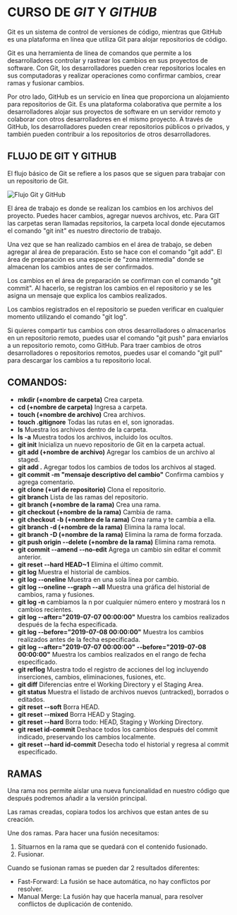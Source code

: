 # CURSO DE _GIT_ Y _GITHUB_

Git es un sistema de control de versiones de código, mientras que GitHub es una plataforma en línea que utiliza Git para alojar repositorios de código.

Git es una herramienta de línea de comandos que permite a los desarrolladores controlar y rastrear los cambios en sus proyectos de software. Con Git, los desarrolladores pueden crear repositorios locales en sus computadoras y realizar operaciones como confirmar cambios, crear ramas y fusionar cambios.

Por otro lado, GitHub es un servicio en línea que proporciona un alojamiento para repositorios de Git. Es una plataforma colaborativa que permite a los desarrolladores alojar sus proyectos de software en un servidor remoto y colaborar con otros desarrolladores en el mismo proyecto. A través de GitHub, los desarrolladores pueden crear repositorios públicos o privados, y también pueden contribuir a los repositorios de otros desarrolladores.

## FLUJO DE GIT Y GITHUB

El flujo básico de Git se refiere a los pasos que se siguen para trabajar con un repositorio de Git.

![Flujo Git y GitHub](https://jonmircha.com/img/blog/git-flow.png)

El área de trabajo es donde se realizan los cambios en los archivos del proyecto. Puedes hacer cambios, agregar nuevos archivos, etc. Para GIT las carpetas seran llamadas repsitorios, la carpeta local donde ejecutamos el comando "git init" es nuestro directorio de trabajo.

Una vez que se han realizado cambios en el área de trabajo, se deben agregar al área de preparación. Esto se hace con el comando "git add". El área de preparación es una especie de "zona intermedia" donde se almacenan los cambios antes de ser confirmados.

Los cambios en el área de preparación se confirman con el comando "git commit". Al hacerlo, se registran los cambios en el repositorio y se les asigna un mensaje que explica los cambios realizados.

Los cambios registrados en el repositorio se pueden verificar en cualquier momento utilizando el comando "git log".

Si quieres compartir tus cambios con otros desarrolladores o almacenarlos en un repositorio remoto, puedes usar el comando "git push" para enviarlos a un repositorio remoto, como GitHub. Para traer cambios de otros desarrolladores o repositorios remotos, puedes usar el comando "git pull" para descargar los cambios a tu repositorio local.

## COMANDOS:

- **mkdir (+nombre de carpeta)** Crea carpeta.
- **cd (+nombre de carpeta)** Ingresa a carpeta.
- **touch (+nombre de archivo)** Crea archivos.
- **touch .gitignore** Todas las rutas en el, son ignoradas.
- **ls** Muestra los archivos dentro de la carpeta.
- **ls -a** Muestra todos los archivos, incluido los ocultos.
- **git init** Inicializa un nuevo repositorio de Git en la carpeta actual.
- **git add (+nombre de archivo)** Agregar los cambios de un archivo al staged.
- **git add .** Agregar todos los cambios de todos los archivos al staged.
- **git commit -m "mensaje descriptivo del cambio"** Confirma cambios y agrega comentario.
- **git clone (+url de repositorio)** Clona el repositorio.
- **git branch** Lista de las ramas del repositorio.
- **git branch (+nombre de la rama)** Crea una rama.
- **git checkout (+nombre de la rama)** Cambia de rama.
- **git checkout -b (+nombre de la rama)** Crea rama y te cambia a ella.
- **git branch -d (+nombre de la rama)** Elimina la rama local.
- **git branch -D (+nombre de la rama)** Elimina la rama de forma forzada.
- **git push origin --delete (+nombre de la rama)** Elimina rama remota.
- **git commit --amend --no-edit** Agrega un cambio sin editar el commit anterior.
- **git reset --hard HEAD~1** Elimina el último commit.
- **git log** Muestra el historial de cambios.
- **git log --oneline** Muestra en una sola línea por cambio.
- **git log --oneline --graph --all** Muestra una gráfica del historial de cambios, rama y fusiones.
- **git log -n** cambiamos la n por cualquier número entero y mostrará los n cambios recientes.
- **git log --after="2019-07-07 00:00:00"** Muestra los cambios realizados después de la fecha especificada.
- **git log --before="2019-07-08 00:00:00"** Muestra los cambios realizados antes de la fecha especificada.
- **git log --after="2019-07-07 00:00:00" --before="2019-07-08 00:00:00"** Muestra los cambios realizados en el rango de fecha especificado.
- **git reflog** Muestra todo el registro de acciones del log incluyendo inserciones, cambios, eliminaciones, fusiones, etc.
- **git diff** Diferencias entre el Working Directory y el Staging Area.
- **git status** Muestra el listado de archivos nuevos (untracked), borrados o editados.
- **git reset --soft** Borra HEAD.
- **git reset --mixed** Borra HEAD y Staging.
- **git reset --hard** Borra todo: HEAD, Staging y Working Directory.
- **git reset id-commit** Deshace todos los cambios después del commit indicado, preservando los cambios localmente.
- **git reset --hard id-commit** Desecha todo el historial y regresa al commit especificado.

## RAMAS

Una rama nos permite aislar una nueva funcionalidad en nuestro código que después podremos añadir a la versión principal.

Las ramas creadas, copiara todos los archivos que estan antes de su creación.

Une dos ramas. Para hacer una fusión necesitamos:

1. Situarnos en la rama que se quedará con el contenido fusionado.
2. Fusionar.

Cuando se fusionan ramas se pueden dar 2 resultados diferentes:

- Fast-Forward: La fusión se hace automática, no hay conflictos por resolver.
- Manual Merge: La fusión hay que hacerla manual, para resolver conflictos de duplicación de contenido.
